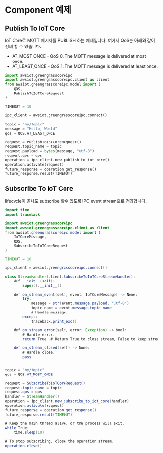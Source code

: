 # Component 예제 

## Publish To IoT Core

IoT Core로 MQTT 메시지를 PUBLISH 하는 예제입니다. 여기서 QoS는 아래와 같이 정의 할 수 있습니다.

- AT_MOST_ONCE – QoS 0. The MQTT message is delivered at most once.
- AT_LEAST_ONCE – QoS 1. The MQTT message is delivered at least once.

```python
import awsiot.greengrasscoreipc
import awsiot.greengrasscoreipc.client as client
from awsiot.greengrasscoreipc.model import (
    QOS,
    PublishToIoTCoreRequest
)

TIMEOUT = 10

ipc_client = awsiot.greengrasscoreipc.connect()
                    
topic = "my/topic"
message = "Hello, World"
qos = QOS.AT_LEAST_ONCE

request = PublishToIoTCoreRequest()
request.topic_name = topic
request.payload = bytes(message, "utf-8")
request.qos = qos
operation = ipc_client.new_publish_to_iot_core()
operation.activate(request)
future_response = operation.get_response()
future_response.result(TIMEOUT)
```


## Subscribe To IoT Core

lifecycle이 끝나도 subscribe 할수 있도록 [IPC event stream](https://docs.aws.amazon.com/greengrass/v2/developerguide/interprocess-communication.html#ipc-subscribe-operations)으로 정의합니다.

```java
import time
import traceback

import awsiot.greengrasscoreipc
import awsiot.greengrasscoreipc.client as client
from awsiot.greengrasscoreipc.model import (
    IoTCoreMessage,
    QOS,
    SubscribeToIoTCoreRequest
)

TIMEOUT = 10

ipc_client = awsiot.greengrasscoreipc.connect()

class StreamHandler(client.SubscribeToIoTCoreStreamHandler):
    def __init__(self):
        super().__init__()

    def on_stream_event(self, event: IoTCoreMessage) -> None:
        try:
            message = str(event.message.payload, "utf-8")
            topic_name = event.message.topic_name
            # Handle message.
        except:
            traceback.print_exc()

    def on_stream_error(self, error: Exception) -> bool:
        # Handle error.
        return True  # Return True to close stream, False to keep stream open.

    def on_stream_closed(self) -> None:
        # Handle close.
        pass


topic = "my/topic"
qos = QOS.AT_MOST_ONCE

request = SubscribeToIoTCoreRequest()
request.topic_name = topic
request.qos = qos
handler = StreamHandler()
operation = ipc_client.new_subscribe_to_iot_core(handler)
operation.activate(request)
future_response = operation.get_response() 
future_response.result(TIMEOUT)

# Keep the main thread alive, or the process will exit.
while True:
    time.sleep(10)
                  
# To stop subscribing, close the operation stream.
operation.close()
```
